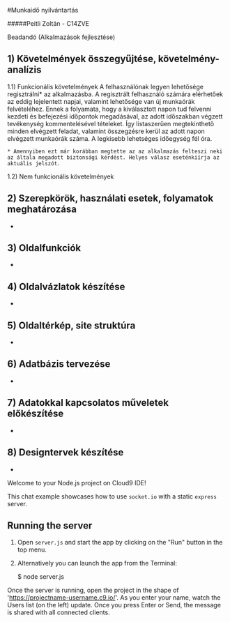 #Munkaidő nyilvántartás

#####Peitli Zoltán - C14ZVE

Beadandó (Alkalmazások fejlesztése)

## 1) Követelmények összegyűjtése, követelmény-analízis

   1.1) Funkcionális követelmények
    A felhasználónak legyen lehetősége regisztrálni* az alkalmazásba. A regisztrált felhasználó számára elérhetőek az eddig lejelentett napjai, valamint lehetősége van új munkaórák felvételéhez. Ennek a folyamata, hogy a kiválasztott napon tud felvenni kezdeti és befejezési időpontok megadásával, az adott időszakban végzett tevékenység kommentelésével tételeket. Így listaszerűen megtekinthető minden elvégzett feladat, valamint összegzésre kerül az adott napon elvégzett munkaórák száma. A legkisebb lehetséges időegység fél óra.
    
    * Amennyiben ezt már korábban megtette az az alkalmazás felteszi neki az általa megadott biztonsági kérdést. Helyes válasz eseténkiírja az aktuális jelszót.
   1.2) Nem funkcionális követelmények
    
## 2) Szerepkörök, használati esetek, folyamatok meghatározása
-
## 3) Oldalfunkciók
-
## 4) Oldalvázlatok készítése
-
## 5) Oldaltérkép, site struktúra
-
## 6) Adatbázis tervezése
-
## 7) Adatokkal kapcsolatos műveletek előkészítése
-
## 8) Designtervek készítése
-


Welcome to your Node.js project on Cloud9 IDE!

This chat example showcases how to use `socket.io` with a static `express` server.

## Running the server

1) Open `server.js` and start the app by clicking on the "Run" button in the top menu.

2) Alternatively you can launch the app from the Terminal:

    $ node server.js

Once the server is running, open the project in the shape of 'https://projectname-username.c9.io/'. As you enter your name, watch the Users list (on the left) update. Once you press Enter or Send, the message is shared with all connected clients.
